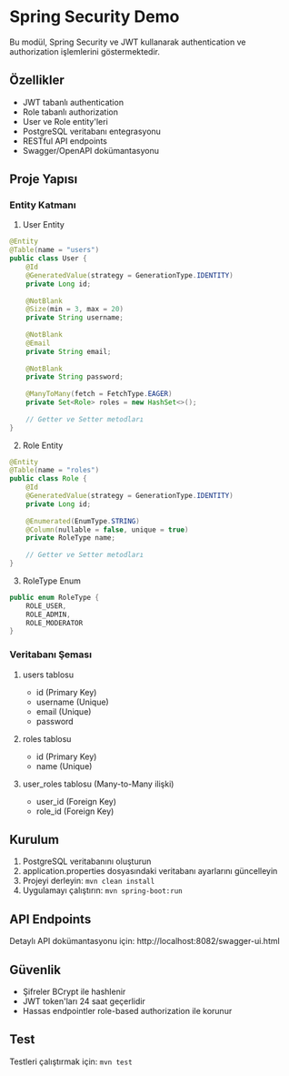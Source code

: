 # Spring Security Demo

Bu modül, Spring Security ve JWT kullanarak authentication ve authorization işlemlerini göstermektedir.

## Özellikler

- JWT tabanlı authentication
- Role tabanlı authorization
- User ve Role entity'leri
- PostgreSQL veritabanı entegrasyonu
- RESTful API endpoints
- Swagger/OpenAPI dokümantasyonu

## Proje Yapısı

### Entity Katmanı

1. User Entity
```java
@Entity
@Table(name = "users")
public class User {
    @Id
    @GeneratedValue(strategy = GenerationType.IDENTITY)
    private Long id;
    
    @NotBlank
    @Size(min = 3, max = 20)
    private String username;
    
    @NotBlank
    @Email
    private String email;
    
    @NotBlank
    private String password;
    
    @ManyToMany(fetch = FetchType.EAGER)
    private Set<Role> roles = new HashSet<>();
    
    // Getter ve Setter metodları
}
```

2. Role Entity
```java
@Entity
@Table(name = "roles")
public class Role {
    @Id
    @GeneratedValue(strategy = GenerationType.IDENTITY)
    private Long id;
    
    @Enumerated(EnumType.STRING)
    @Column(nullable = false, unique = true)
    private RoleType name;
    
    // Getter ve Setter metodları
}
```

3. RoleType Enum
```java
public enum RoleType {
    ROLE_USER,
    ROLE_ADMIN,
    ROLE_MODERATOR
}
```

### Veritabanı Şeması

1. users tablosu
   - id (Primary Key)
   - username (Unique)
   - email (Unique)
   - password
   
2. roles tablosu
   - id (Primary Key)
   - name (Unique)
   
3. user_roles tablosu (Many-to-Many ilişki)
   - user_id (Foreign Key)
   - role_id (Foreign Key)

## Kurulum

1. PostgreSQL veritabanını oluşturun
2. application.properties dosyasındaki veritabanı ayarlarını güncelleyin
3. Projeyi derleyin: `mvn clean install`
4. Uygulamayı çalıştırın: `mvn spring-boot:run`

## API Endpoints

Detaylı API dokümantasyonu için: http://localhost:8082/swagger-ui.html

## Güvenlik

- Şifreler BCrypt ile hashlenir
- JWT token'ları 24 saat geçerlidir
- Hassas endpointler role-based authorization ile korunur

## Test

Testleri çalıştırmak için: `mvn test` 